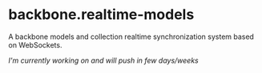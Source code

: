 backbone.realtime-models
========================

A backbone models and collection realtime synchronization system based on WebSockets.

*I'm currently working on and will push in few days/weeks*
